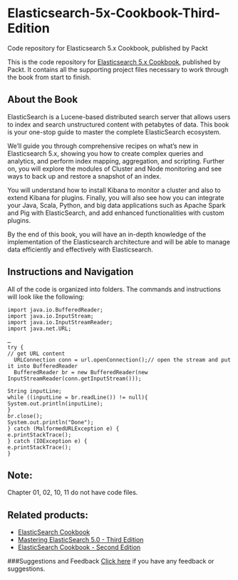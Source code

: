 # Elasticsearch-5x-Cookbook-Third-Edition
Code repository for Elasticsearch 5.x Cookbook, published by Packt

This is the code repository for [Elasticsearch 5.x Cookbook](https://www.packtpub.com/big-data-and-business-intelligence/elasticsearch-50-cookbook-third-edition?utm_source=github&utm_medium=repository&utm_campaign=9781786465580), published by Packt. It contains all the supporting project files necessary to work through the book from start to finish.

## About the Book
ElasticSearch is a Lucene-based distributed search server that allows users to index and search unstructured content with petabytes of data. This book is your one-stop guide to master the complete ElasticSearch ecosystem.

We’ll guide you through comprehensive recipes on what’s new in Elasticsearch 5.x, showing you how to create complex queries and analytics, and perform index mapping, aggregation, and scripting. Further on, you will explore the modules of Cluster and Node monitoring and see ways to back up and restore a snapshot of an index.

You will understand how to install Kibana to monitor a cluster and also to extend Kibana for plugins. Finally, you will also see how you can integrate your Java, Scala, Python, and big data applications such as Apache Spark and Pig with ElasticSearch, and add enhanced functionalities with custom plugins.

By the end of this book, you will have an in-depth knowledge of the implementation of the Elasticsearch architecture and will be able to manage data efficiently and effectively with Elasticsearch.

## Instructions and Navigation
All of the code is organized into folders. The commands and instructions will look like the following:

```
import java.io.BufferedReader;
import java.io.InputStream;
import java.io.InputStreamReader;
import java.net.URL;

…
try {
// get URL content         
  URLConnection conn = url.openConnection();// open the stream and put it into BufferedReader             
  BufferedReader br = new BufferedReader(new InputStreamReader(conn.getInputStream()));              

String inputLine;             
while ((inputLine = br.readLine()) != null){
System.out.println(inputLine);             
}             
br.close();              
System.out.println("Done");          
} catch (MalformedURLException e) {
e.printStackTrace();         
} catch (IOException e) {             
e.printStackTrace();         
}
```



## Note:
Chapter 01, 02, 10, 11 do not have code files.


## Related products:
* [ElasticSearch Cookbook](https://www.packtpub.com/big-data-and-business-intelligence/elasticsearch-cookbook?utm_source=github&utm_medium=repository&utm_campaign=9781782166627)
* [Mastering ElasticSearch 5.0 - Third Edition](https://www.packtpub.com/big-data-and-business-intelligence/mastering-elasticsearch-50-third-edition?utm_source=github&utm_medium=repository&utm_campaign=9781786460189)
* [ElasticSearch Cookbook - Second Edition](https://www.packtpub.com/networking-and-servers/elasticsearch-cookbook-second-edition?utm_source=github&utm_medium=repository&utm_campaign=9781783554836)

###Suggestions and Feedback
[Click here](https://docs.google.com/forms/d/e/1FAIpQLSe5qwunkGf6PUvzPirPDtuy1Du5Rlzew23UBp2S-P3wB-GcwQ/viewform) if you have any feedback or suggestions.
